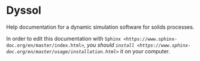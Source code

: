 # Dyssol
Help documentation for a dynamic simulation software for solids processes.

In order to edit this documentation with `Sphinx <https://www.sphinx-doc.org/en/master/index.html>`_, you should `install <https://www.sphinx-doc.org/en/master/usage/installation.html>`_ it on your computer.
